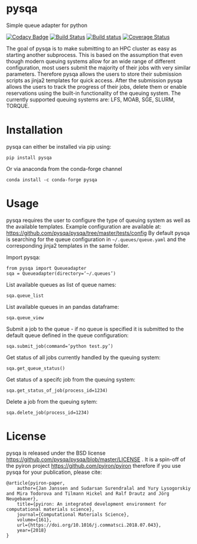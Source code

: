# pysqa
Simple queue adapter for python 

[![Codacy Badge](https://api.codacy.com/project/badge/Grade/de30f320fd9f44ac9cbcce28eb2c54d1)](https://app.codacy.com/app/jan-janssen/pysqa?utm_source=github.com&utm_medium=referral&utm_content=pysqa/pysqa&utm_campaign=Badge_Grade_Dashboard)
[![Build Status](https://travis-ci.org/pysqa/pysqa.svg?branch=master)](https://travis-ci.org/pysqa/pysqa)
[![Build status](https://ci.appveyor.com/api/projects/status/90cb1w7a57fql52q/branch/master?svg=true)](https://ci.appveyor.com/project/jan-janssen/pysqa/branch/master)
[![Coverage Status](https://coveralls.io/repos/github/pysqa/pysqa/badge.svg?branch=master)](https://coveralls.io/github/pysqa/pysqa?branch=master)

The goal of pysqa is to make submitting to an HPC cluster as easy as starting another subprocess. This is based on the assumption that even though modern queuing systems allow for an wide range of different configuration, most users submit the majority of their jobs with very similar parameters. Therefore pysqa allows the users to store their submission scripts as jinja2 templates for quick access. After the submission pysqa allows the users to track the progress of their jobs, delete them or enable reservations using the built-in functionality of the queuing system. The currently supported queuing systems are: LFS, MOAB, SGE, SLURM, TORQUE. 

# Installation
pysqa can either be installed via pip using:

    pip install pysqa

Or via anaconda from the conda-forge channel

    conda install -c conda-forge pysqa


# Usage 
pysqa requires the user to configure the type of queuing system as well as the available templates. Example configuration are available at:
https://github.com/pysqa/pysqa/tree/master/tests/config
By default pysqa is searching for the queue configuration in `~/.queues/queue.yaml` and the corresponding jinja2 templates in the same folder.

Import pysqa:

    from pysqa import Queueadapter 
    sqa = Queueadapter(directory=‘~/.queues’)

List available queues as list of queue names: 

    sqa.queue_list 

List available queues in an pandas dataframe: 

    sqa.queue_view 

Submit a job to the queue - if no queue is specified it is submitted to the default queue defined in the queue configuration:

    sqa.submit_job(command=‘python test.py’)

Get status of all jobs currently handled by the queuing system:

    sqa.get_queue_status()

Get status of a specifc job from the queuing system:

    sqa.get_status_of_job(process_id=1234)

Delete a job from the queuing sytem:

    sqa.delete_job(process_id=1234) 


# License
pysqa is released under the BSD license https://github.com/pysqa/pysqa/blob/master/LICENSE . It is a spin-off of the pyiron project https://github.com/pyiron/pyiron therefore if you use pysqa for your publication, please cite: 

    @article{pyiron-paper,
        author={Jan Janssen and Sudarsan Surendralal and Yury Lysogorskiy and Mira Todorova and Tilmann Hickel and Ralf Drautz and Jörg Neugebauer},
        title={pyiron: An integrated development environment for computational materials science},
        journal={Computational Materials Science},
        volume={161},
        url={https://doi.org/10.1016/j.commatsci.2018.07.043},
        year={2018}
    }
